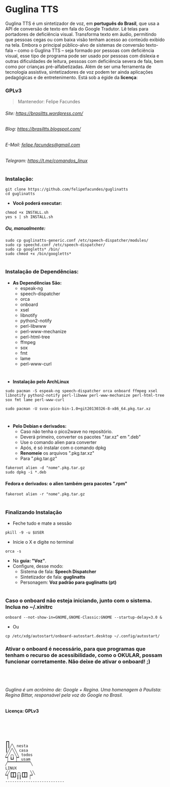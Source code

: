 # Guglina TTS

Guglina TTS é um sintetizador de voz, em **português do Brasil**, que usa a API de conversão de texto em fala do Google Tradutor. Lê telas para portadores de deficiência visual. Transforma texto em áudio, permitindo que pessoas cegas ou com baixa visão tenham acesso ao conteúdo exibido na tela. Embora o principal público-alvo de sistemas de conversão texto-fala – como o Guglina TTS – seja formado por pessoas com deficiência visual, esse tipo de programa pode ser usado por pessoas com dislexia e outras dificuldades de leitura, pessoas com deficiência severa de fala, bem como por crianças pré-alfabetizadas. Além de ser uma ferramenta de tecnologia assistiva, sintetizadores de voz podem ter ainda aplicações pedagógicas e de entretenimento.
Está sob a égide da **licença**:
### GPLv3
> Mantenedor: Felipe Facundes
###### Site: https://brasiltts.wordpress.com/
###### Blog: https://brasiltts.blogspot.com/
###### E-Mail: felipe.facundes@gmail.com
###### Telegram: https://t.me/comandos_linux
#
### Instalação:

    git clone https://github.com/felipefacundes/guglinatts
    cd guglinatts
    
- **Você poderá executar:**
```
chmod +x INSTALL.sh
yes s | sh INSTALL.sh
```
##### Ou, manualmente:
``` 
sudo cp guglinatts-generic.conf /etc/speech-dispatcher/modules/
sudo cp speechd.conf /etc/speech-dispatcher/
sudo cp googletts* /bin/
sudo chmod +x /bin/googletts*
```     
#
### Instalação de Dependências:

- **As Dependências São:**
  - espeak-ng
  - speech-dispatcher
  - orca
  - onboard
  - xsel 
  - libnotify 
  - python2-notify 
  - perl-libwww 
  - perl-www-mechanize 
  - perl-html-tree
  - ffmpeg
  - sox 
  - fmt 
  - lame 
  - perl-www-curl

#
- **Instalação pelo ArchLinux**
```
sudo pacman -S espeak-ng speech-dispatcher orca onboard ffmpeg xsel libnotify python2-notify perl-libwww perl-www-mechanize perl-html-tree sox fmt lame perl-www-curl
```
```
sudo pacman -U svox-pico-bin-1.0+git20130326-8-x86_64.pkg.tar.xz
```
#
- **Pelo Debian e derivados:**
  - Caso não tenha o pico2wave no repositório.
  - Deverá primeiro, converter os pacotes ".tar.xz" em ".deb"
  - Use o comando alien para converter
  - Após, é só instalar com o comando dpkg
  - **Renomeie** os arquivos ".pkg.tar.xz"
  - Para ".pkg.tar.gz"

```
fakeroot alien -d "nome".pkg.tar.gz
sudo dpkg -i *.deb
```

#### Fedora e derivados: o alien também gera pacotes ".rpm"
    fakeroot alien -r "nome".pkg.tar.gz

#
### Finalizando Instalação

- Feche tudo e mate a sessão
```
pkill -9 -u $USER
```
- Inicie o X e digite no terminal
```
orca -s
```
- Na **guia: "Voz"**.
- Configure, desse modo:
  - Sistema de fala: **Speech Dispatcher**
  - Sintetizador de fala: **guglinatts**
  - Personagem: **Voz padrão para guglinatts (pt)**

#
### Caso o onboard não esteja iniciando, junto com o sistema. Inclua no ~/.xinitrc
``` 
onboard --not-show-in=GNOME,GNOME-Classic:GNOME --startup-delay=3.0 &
```     
- Ou
``` 
cp /etc/xdg/autostart/onboard-autostart.desktop ~/.config/autostart/
```
### Ativar o onboard é necessário, para que programas que tenham o recurso de acessibilidade, como o OKULAR, possam funcionar corretamente. Não deixe de ativar o onboard! ;) ###

<br></br>

###### Guglina é um acrônimo de: Google + Regina. Uma homenagem à Paulista: Regina Bittar, responsável pela voz do Google no Brasil.
#### Licença: GPLv3 ####

<br></br>

```

┏┓
┃┃╱╲ nesta
┃╱╱╲╲ casa
╱╱╭╮╲╲ todos
▔▏┗┛▕▔ usam
╱▔▔▔▔▔▔▔▔▔▔╲
LINUX
╱╱┏┳┓╭╮┏┳┓ ╲╲
▔▏┗┻┛┃┃┗┻┛▕▔
--------------------------

```
